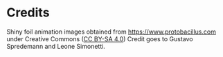 # Credits

Shiny foil animation images obtained from https://www.protobacillus.com under Creative Commons ([CC BY-SA 4.0](https://href.li/?https://creativecommons.org/licenses/by-sa/4.0/))
Credit goes to Gustavo Spredemann and Leone Simonetti.

